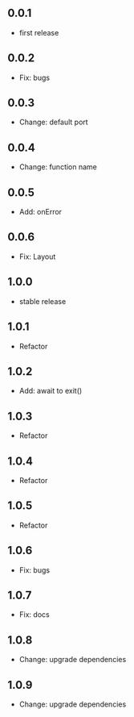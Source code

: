 ## 0.0.1

- first release

## 0.0.2

- Fix: bugs

## 0.0.3

- Change: default port

## 0.0.4

- Change: function name

## 0.0.5

- Add: onError

## 0.0.6

- Fix: Layout

## 1.0.0

- stable release

## 1.0.1

- Refactor

## 1.0.2

- Add: await to exit()

## 1.0.3

- Refactor

## 1.0.4

- Refactor

## 1.0.5

- Refactor

## 1.0.6

- Fix: bugs

## 1.0.7

- Fix: docs

## 1.0.8

- Change: upgrade dependencies

## 1.0.9

- Change: upgrade dependencies
